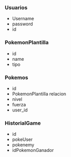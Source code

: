 ### Usuarios

 - Username
 - password
 - id

### PokemonPlantilla

 - id
 - name
 - tipo


### Pokemos

 - id
 - PokemonPlantilla relacion
 - nivel
 - fuerza
 - user_id


### HistorialGame

 - id
 - pokeUser
 - pokenemy
 - idPokemonGanador
